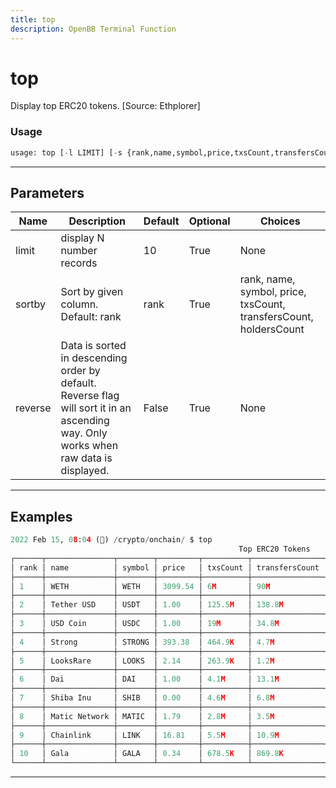 ```yaml
---
title: top
description: OpenBB Terminal Function
---
```


# top

Display top ERC20 tokens. [Source: Ethplorer]

### Usage

```python
usage: top [-l LIMIT] [-s {rank,name,symbol,price,txsCount,transfersCount,holdersCount}] [-r]
```

---

## Parameters

| Name | Description | Default | Optional | Choices |
| ---- | ----------- | ------- | -------- | ------- |
| limit | display N number records | 10 | True | None |
| sortby | Sort by given column. Default: rank | rank | True | rank, name, symbol, price, txsCount, transfersCount, holdersCount |
| reverse | Data is sorted in descending order by default. Reverse flag will sort it in an ascending way. Only works when raw data is displayed. | False | True | None |


---

## Examples

```python
2022 Feb 15, 08:04 (🦋) /crypto/onchain/ $ top
                                                   Top ERC20 Tokens
┌──────┬───────────────┬────────┬─────────┬──────────┬────────────────┬──────────────┬────────────────┬───────────────┐
│ rank │ name          │ symbol │ price   │ txsCount │ transfersCount │ holdersCount │ twitter        │ coingecko     │
├──────┼───────────────┼────────┼─────────┼──────────┼────────────────┼──────────────┼────────────────┼───────────────┤
│ 1    │ WETH          │ WETH   │ 3099.54 │ 6M       │ 90M            │ 440.2K       │                │ weth          │
├──────┼───────────────┼────────┼─────────┼──────────┼────────────────┼──────────────┼────────────────┼───────────────┤
│ 2    │ Tether USD    │ USDT   │ 1.00    │ 125.5M   │ 138.8M         │ 4.4M         │ Tether_to      │ tether        │
├──────┼───────────────┼────────┼─────────┼──────────┼────────────────┼──────────────┼────────────────┼───────────────┤
│ 3    │ USD Coin      │ USDC   │ 1.00    │ 19M      │ 34.8M          │ 1.4M         │                │ usd-coin      │
├──────┼───────────────┼────────┼─────────┼──────────┼────────────────┼──────────────┼────────────────┼───────────────┤
│ 4    │ Strong        │ STRONG │ 393.38  │ 464.9K   │ 4.7M           │ 31.5K        │ Strongblock_io │ strong        │
├──────┼───────────────┼────────┼─────────┼──────────┼────────────────┼──────────────┼────────────────┼───────────────┤
│ 5    │ LooksRare     │ LOOKS  │ 2.14    │ 263.9K   │ 1.2M           │ 19.6K        │ LooksRareNFT   │ looksrare     │
├──────┼───────────────┼────────┼─────────┼──────────┼────────────────┼──────────────┼────────────────┼───────────────┤
│ 6    │ Dai           │ DAI    │ 1.00    │ 4.1M     │ 13.1M          │ 453.7K       │ MakerDAO       │ dai           │
├──────┼───────────────┼────────┼─────────┼──────────┼────────────────┼──────────────┼────────────────┼───────────────┤
│ 7    │ Shiba Inu     │ SHIB   │ 0.00    │ 4.6M     │ 6.8M           │ 1.2M         │ Shibtoken      │ shiba-inu     │
├──────┼───────────────┼────────┼─────────┼──────────┼────────────────┼──────────────┼────────────────┼───────────────┤
│ 8    │ Matic Network │ MATIC  │ 1.79    │ 2.8M     │ 3.5M           │ 367.6K       │ maticnetwork   │ matic-network │
├──────┼───────────────┼────────┼─────────┼──────────┼────────────────┼──────────────┼────────────────┼───────────────┤
│ 9    │ Chainlink     │ LINK   │ 16.81   │ 5.5M     │ 10.9M          │ 651.2K       │ chainlink      │ chainlink     │
├──────┼───────────────┼────────┼─────────┼──────────┼────────────────┼──────────────┼────────────────┼───────────────┤
│ 10   │ Gala          │ GALA   │ 0.34    │ 678.5K   │ 869.8K         │ 105.5K       │ GoGalaGames    │ gala          │
└──────┴───────────────┴────────┴─────────┴──────────┴────────────────┴──────────────┴────────────────┴───────────────┘
```
---
